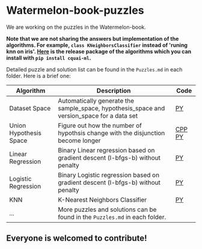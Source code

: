 # Watermelon-book-puzzles

We are working on the puzzles in the Watermelon-book.

**Note that we are not sharing the answers but implementation of the algorithms. For example, `class KNeighborsClassifier` instead of 'runing knn on iris'. [Here](https://github.com/CQU-AI/ML-Algorithm) is the release package of the algorithms which you can install with `pip install cquai-ml`.**

Detailed puzzle and solution list can be found in the `Puzzles.md` in each folder. Here is a brief one:

|Algorithm|Description|Code|
|---|---|---|
|Dataset Space|Automatically generate the sample_space, hypothesis_space and version_space for a data set|[PY](./Chapter-01/DatasetSpace.py)|
|Union Hypothesis Space|Figure out how the number of hypothsis change with the disjunction become longer|[CPP](./Chapter-01/UnionHypothesisSpace.cpp) [PY](./Chapter-01/UnionHypothesisSpace.py)|
|Linear Regression|Binary Linear regression based on gradient descent (l-bfgs-b) without penalty|[PY](./Chapter-03/LinearRegression.py)
|Logistic Regression|Binary Logistic regression based on gradient descent (l-bfgs-b) without penalty|[PY](./Chapter-03/LogisticRegression.py)
|KNN| K-Nearest Neighbors Classifier |[PY](./Chapter-10/knn.py)
|...|More puzzles and solutions can be found in the `Puzzles.md` in each folder.|


## Everyone is welcomed to contribute!
